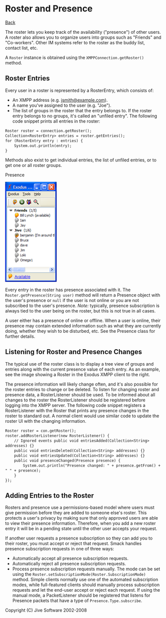 Roster and Presence
===================

[Back](index.html)

The roster lets you keep track of the availability ("presence") of other
users. A roster also allows you to organize users into groups such as
"Friends" and "Co-workers". Other IM systems refer to the roster as the buddy
list, contact list, etc.

A `Roster` instance is obtained using the `XMPPConnection.getRoster()` method.

Roster Entries
--------------

Every user in a roster is represented by a RosterEntry, which consists of:

  * An XMPP address (e.g. jsmith@example.com).
  * A name you've assigned to the user (e.g. "Joe").
  * The list of groups in the roster that the entry belongs to. If the roster entry belongs to no groups, it's called an "unfiled entry".  The following code snippet prints all entries in the roster: 

```
Roster roster = connection.getRoster();
Collection<RosterEntry> entries = roster.getEntries();
for (RosterEntry entry : entries) {
	System.out.println(entry);
}
```

Methods also exist to get individual entries, the list of unfiled entries, or
to get one or all roster groups.

Presence

![Roster](images/roster.png)

Every entry in the roster has presence associated with it. The
`Roster.getPresence(String user)` method will return a Presence object with
the user's presence or `null` if the user is not online or you are not
subscribed to the user's presence. _Note:_ typically, presence subscription is
always tied to the user being on the roster, but this is not true in all
cases.

A user either has a presence of online or offline. When a user is online,
their presence may contain extended information such as what they are
currently doing, whether they wish to be disturbed, etc. See the Presence
class for further details.

Listening for Roster and Presence Changes
-----------------------------------------

The typical use of the roster class is to display a tree view of groups and
entries along with the current presence value of each entry. As an example,
see the image showing a Roster in the Exodus XMPP client to the right.

The presence information will likely change often, and it's also possible for
the roster entries to change or be deleted. To listen for changing roster and
presence data, a RosterListener should be used. To be informed about all
changes to the roster the RosterListener should be registered before logging
into the XMPP server. The following code snippet registers a RosterListener
with the Roster that prints any presence changes in the roster to standard
out. A normal client would use similar code to update the roster UI with the
changing information.

```
Roster roster = con.getRoster();
roster.addRosterListener(new RosterListener() {
	// Ignored events public void entriesAdded(Collection<String> addresses) {}
	public void entriesDeleted(Collection<String> addresses) {}
	public void entriesUpdated(Collection<String> addresses) {}
	public void presenceChanged(Presence presence) {
		System.out.println("Presence changed: " + presence.getFrom() + " " + presence);
	}
});
```

Adding Entries to the Roster
----------------------------

Rosters and presence use a permissions-based model where users must give
permission before they are added to someone else's roster. This protects a
user's privacy by making sure that only approved users are able to view their
presence information. Therefore, when you add a new roster entry it will be in
a pending state until the other user accepts your request.

If another user requests a presence subscription so they can add you to their
roster, you must accept or reject that request. Smack handles presence
subscription requests in one of three ways:

  * Automatically accept all presence subscription requests.
  * Automatically reject all presence subscription requests.
  * Process presence subscription requests manually.  The mode can be set using the `Roster.setSubscriptionMode(Roster.SubscriptionMode)` method. Simple clients normally use one of the automated subscription modes, while full-featured clients should manually process subscription requests and let the end-user accept or reject each request. If using the manual mode, a PacketListener should be registered that listens for Presence packets that have a type of `Presence.Type.subscribe`.   

Copyright (C) Jive Software 2002-2008
